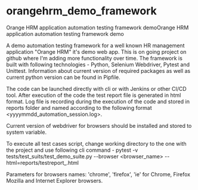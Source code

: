 # orangehrm_demo_framework

Orange HRM application automation testing framework demoOrange HRM application automation testing framework demo

A demo automation testing framework for a well known HR management application "Orange HRM" it's demo web app. This is on going project on github where I'm adding more functionality over time. The framework is built with
following technologies - Python, Selenium Webdriver, Pytest and Unittest. Information about current version of required packages as well as current python version 
can be found in Pipfile. 

The code can be launched directly with cli or with Jenkins or other CI/CD tool. After execution of the code the test report file is generated in html format. Log file is recording during the execution of the code and stored in reports folder and named according to the following format <yyyymmdd_automation_session.log>.

Current version of webdriver for browsers should be installed and stored to system variable.

To execute all test cases script, change working directory to the one with the project and use following cli command - pytest -v tests/test_suits/test_demo_suite.py --browser <browser_name> --html=reports/testreport_<mmddyy>.html

Parameters for browsers names: 'chrome', 'firefox', 'ie' for Chrome, Firefox Mozilla and Internet Explorer browsers.

